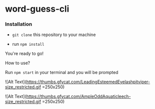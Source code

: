 # word-guess-cli

### Installation

* `git clone` this repository to your machine


* run `npm install`

You're ready to go!

How to use?

Run `npm start` in your terminal and you will be prompted 


![Alt Text](https://thumbs.gfycat.com/LeadingEsteemedEyelashpitviper-size_restricted.gif =250x250)


![Alt Text](https://thumbs.gfycat.com/AmpleOddAquaticleech-size_restricted.gif =250x250)
